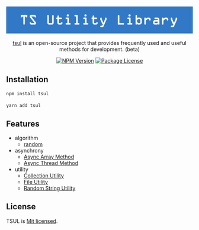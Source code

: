 <!-- Logo -->
<p align="center">
  <img src="docs/logo.png" alt='logo' />
</p>

<p align="center">
  <a href="https://github.com/wlsdud2194/tsul">tsul</a> is an open-source project that provides frequently used and useful methods for development. (beta)
</p>

<!-- badge -->
<p align="center">
  <a href="https://www.npmjs.com/~devjin2194" target="_blank"><img src="https://img.shields.io/npm/v/tsul?color=%230b7cbc" alt="NPM Version" /></a>
  <a href="https://www.npmjs.com/~devjin2194" target="_blank"><img src="https://img.shields.io/npm/l/tsul.svg" alt="Package License" /></a>
</p>

## Installation
```
npm install tsul

yarn add tsul
```

## Features

- algorithm
  - [random](src/algorithm/random.ts)
- asynchrony
  - [Async Array Method](src/algorithm/random.ts)
  - [Async Thread Method](src/algorithm/thread.ts)
- utility
  - [Collection Utility](src/utility/collectionUtil.ts)
  - [File Utility](src/utility/fileUtil.ts)
  - [Random String Utility](src/utility/randomStringUtil.ts)

## License

TSUL is [Mit licensed](LICENSE).

